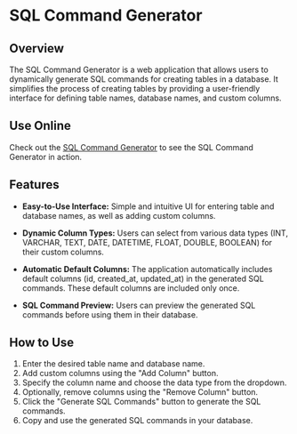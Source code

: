 # SQL Command Generator

## Overview

The SQL Command Generator is a web application that allows users to dynamically generate SQL commands for creating tables in a database. It simplifies the process of creating tables by providing a user-friendly interface for defining table names, database names, and custom columns.

## Use Online

Check out the [SQL Command Generator](https://muntasirarafat.github.io/SQL-Command-Generator/) to see the SQL Command Generator in action.


## Features

- **Easy-to-Use Interface:** Simple and intuitive UI for entering table and database names, as well as adding custom columns.

- **Dynamic Column Types:** Users can select from various data types (INT, VARCHAR, TEXT, DATE, DATETIME, FLOAT, DOUBLE, BOOLEAN) for their custom columns.

- **Automatic Default Columns:** The application automatically includes default columns (id, created_at, updated_at) in the generated SQL commands. These default columns are included only once.

- **SQL Command Preview:** Users can preview the generated SQL commands before using them in their database.

## How to Use

1. Enter the desired table name and database name.
2. Add custom columns using the "Add Column" button.
3. Specify the column name and choose the data type from the dropdown.
4. Optionally, remove columns using the "Remove Column" button.
5. Click the "Generate SQL Commands" button to generate the SQL commands.
6. Copy and use the generated SQL commands in your database.




